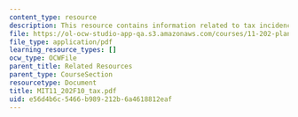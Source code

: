 ```yaml
---
content_type: resource
description: This resource contains information related to tax incidence problem.
file: https://ol-ocw-studio-app-qa.s3.amazonaws.com/courses/11-202-planning-economics-fall-2010/e56d4b6c5466b989212b6a4618812eaf_MIT11_202F10_tax.pdf
file_type: application/pdf
learning_resource_types: []
ocw_type: OCWFile
parent_title: Related Resources
parent_type: CourseSection
resourcetype: Document
title: MIT11_202F10_tax.pdf
uid: e56d4b6c-5466-b989-212b-6a4618812eaf
---
```

